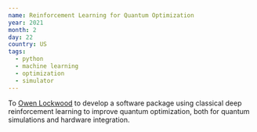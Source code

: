 ```yaml
---
name: Reinforcement Learning for Quantum Optimization
year: 2021
month: 2
day: 22
country: US
tags:
  - python
  - machine learning
  - optimization
  - simulator
---
```

To [Owen Lockwood](https://github.com/lockwo) to develop a software package using classical deep reinforcement learning to improve quantum optimization, both for quantum simulations and hardware integration.
